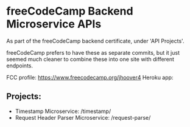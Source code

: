 # freeCodeCamp Backend Microservice APIs

As part of the freeCodeCamp backend certificate, under 'API Projects'.

freeCodeCamp prefers to have these as separate commits, but it just seemed much cleaner to combine these into one site with different endpoints.

FCC profile: https://www.freecodecamp.org/jhoover4
Heroku app:

## Projects:

 - Timestamp Microservice: /timestamp/
 - Request Header Parser Microservice: /request-parse/
